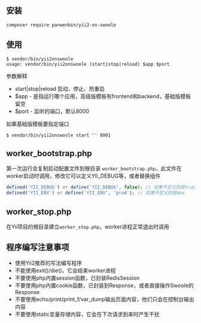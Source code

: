 ## 安装
```
composer require panwenbin/yii2-on-swoole
```

## 使用
```
$ vendor/bin/yii2onswoole
usage: vendor/bin/yii2onswoole (start|stop|reload) $app $port
```
参数解释
  - start|stop|reload 启动、停止、热重启
  - $app - 是指运行哪个应用，高级版模板有frontend和backend，基础版模板留空
  - $port - 监听的端口，默认8000
 
如果基础版模板要指定端口
```
$ vendor/bin/yii2onswoole start '' 8001
```

## worker_bootstrap.php
第一次运行会复制启动配置文件到根目录 `worker_bootstrap.php`，此文件在worker启动时调用，修改它可以定义YII_DEBUG等，或者替换组件
```php
defined('YII_DEBUG') or define('YII_DEBUG', false); // 如果不定义则是true
defined('YII_ENV') or define('YII_ENV', 'prod'); // 如果不定义则是dev
```

## worker_stop.php
在Yii项目的根目录建立`worker_stop.php`，worker进程正常退出时调用

## 程序编写注意事项
- 使用Yii2推荐的写法编写程序
- 不能使用exit()/die()，它会结束worker进程
- 不要使用php内置session函数，已封装RedisSession
- 不要使用php内置cookie函数，已封装到Response，或者直接操作Swoole的Response
- 不要使用echo/print/print_f/var_dump输出页面内容，他们只会在控制台输出内容
- 不要使用static变量存储内容，它会在下次请求到来时产生干扰